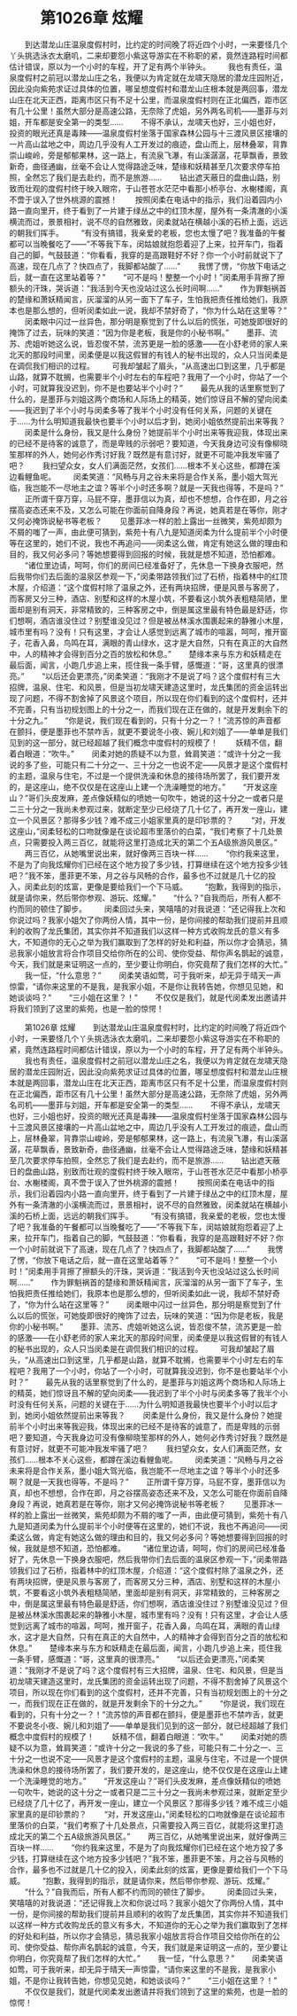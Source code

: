 # 　　第1026章 炫耀
　　到达潜龙山庄温泉度假村时，比约定的时间晚了将近四个小时，一来要怪几个丫头挑选泳衣太磨叽，二来却要怨小紫这导游实在不称职的紧，竟然连路程时间都估计错误，原以为一个小时的车程，开了足有两个半钟头。
　　我也有责任，温泉度假村之前冠以潜龙山庄之名，我便以为肯定就在龙啸天隐居的潜龙庄园附近，因此没向紫苑求证过具体的位置，哪呈想度假村和潜龙山庄根本就是两回事，潜龙山庄在北天正西，距离市区只有不足十公里，而温泉度假村则在正北偏西，距市区有几十公里！虽然大部分是高速公路，无奈除了虎姐，另外两名司机——墨菲与刘姐，开车都是安全第一的类型……
　　不得不承认，龙啸天也好，三小姐也好，投资的眼光还真是毒辣——温泉度假村坐落于国家森林公园与十三渡风景区接壤的一片高山盆地之中，周边几乎没有人工开发过的痕迹，盘山而上，层林叠翠，背靠崇山峻岭，旁是郁郁果林，这一路上，有流泉飞瀑，有山溪潺潺，花草飘香，景致新奇，曲径通幽，丝毫不会让人觉得路途乏味，楚缘和妖精甚至几次要求停车拍照，全然忘了我们是去赴约，而不是旅游……
　　钻出遮天蔽日的盘曲山路，别致而壮观的度假村终于映入眼帘，于山苍苍水茫茫中看那小桥亭台、水榭楼阁，真不啻于误入了世外桃源的震撼！
　　按照闵柔在电话中的指示，我们沿着园内小路一直向里开，终于看到了一片建于绿丛之中的红顶木屋，屋外有一条清澈的小溪横流而过，景景相衬，说不尽的自然雅致，闵柔就站在横越小溪的石桥上面，远远的朝我们挥手。
　　“有没有搞错，我亲爱的老板，您也太慢了吧？我准备的午餐都可以当晚餐吃了——”不等我下车，闵姑娘就抱怨着迎了上来，拉开车门，指着自己的脚，气鼓鼓道：“你看看，我穿的是高跟鞋好不好？你一个小时前就说下了高速，现在几点了？快四点了，我脚都站酸了……”
　　我愣了愣，“你放下电话之后，就一直在这里站着等？”
　　“可不是吗！整整一个小时！”闵柔用手背擦了擦额头的汗珠，哭诉道：“我活到今天也没站过这么长时间啊……”
　　作为罪魁祸首的楚缘和萧妖精闻言，灰溜溜的从另一面下了车子，生怕我把责任推给她们，我原本也是那么想的，但听闵柔如此一说，我却不禁好奇了，“你为什么站在这里等？”
　　闵柔眼中闪过一丝异色，那分明是察觉到了什么以后的慌张，可她旋即很好的掩饰了过去，玩味的笑道：“因为你是老板，我是你的小秘书啊。”
　　墨菲、流苏、虎姐听她这么说，皆忍俊不禁，流苏更是一脸的感激——在小舒老师的家人来北天的那段时间里，闵柔便是以我这假冒的有钱人的秘书出现的，众人只当闵柔是在调侃我们相识的过程。
　　可我却皱起了眉头，“从高速出口到这里，几乎都是山路，就算不耽搁，也需要半个小时左右的车程吧？我用了一个小时，你站了一个小时，可就算我没迟到，你不是也要站半个小时？”
　　最先从我的话里察觉到了什么的，是墨菲与刘姐这两个商场和人际场上的精英，她们惊讶且不解的望向闵柔——我迟到了半个小时与闵柔多等了我半个小时没有任何关系，问题的关键在于……为什么明知道我最快也要半个小时以后才到，她闵小姐依然提前出来等我？
　　闵柔是什么身份，我又是什么身份？她提前半个小时出来等我迎我，体现出来的已经不是待客的诚意了，而是卑贱的示弱吧？要知道，今天我身边可没有像柳晓笙那样的外人，她何必作秀讨好我？既然是有意讨好，就更不可能冲我发牢骚了吧？
　　我扫望众女，女人们满面茫然，女孩们……根本不关心这些，都蹲在溪边看鲤鱼呢。
　　闵柔笑道：“风畅与月之谷未来将是合作关系，墨小姐大驾光临，我岂能不一尽地主之谊？等半个小时还多啊？就是一天我也得等，不是吗？”
　　正所谓千穿万穿，马屁不穿，墨菲信以为真，却也不想想，合作在即，月之谷摆高姿态还来不及，又怎么可能在你面前自降身段？再说，她真若是在等你，刚才又何必掩饰说秘书等老板？
　　见墨菲冰一样的脸上露出一丝微笑，紫苑却颇为不屑的嗤了一声，由此便可猜到，紫苑十有八九是知道闵柔为什么提前半个小时便等在这里的，她们不说，我也不再追问——闵柔这么做，肯定有她这么做的理由和目的，我又何必多问？等她想要得到回报的时候，我就是想不知道，恐怕都难。
　　“诸位里边请，呵呵，你们的房间已经准备好了，先休息一下换身衣服吧，然后我带你们去后面的温泉区参观一下，”闵柔带路领我们过了石桥，指着林中的红顶木屋，介绍道：“这个度假村除了温泉之外，还有两块招牌，便是风景与客房了，而客房又分三种，酒店、别墅和这样的木屋小筑，不要看这小筑外表粗糙简陋，里面却是别有洞天，非常精致的，三种客房之中，倒是属这里最有特色最是舒适，你们想啊，酒店谁没住过？别墅谁没见过？但是被丛林溪水围裹起来的静雅小木屋，城市里有吗？没有！只有这里，才会让人感觉到远离了城市的喧嚣，呵呵，推开窗子，花香入鼻，鸟鸣在耳，满眼的青山绿水，这才是大自然，只有在真正的大自然中，人的精神才会得到百分之百的放松和休息。”
　　楚缘本来与东方和妖精走在最后面，闻言，小跑几步追上来，揽住我一条手臂，感慨道：“哥，这里真的很漂亮。”
　　“以后还会更漂亮，”闵柔笑道：“我刚才不是说了吗？这个度假村有三大招牌，温泉、住宅、和风景，但是当初龙啸天建造这里时，龙氏集团的资金运转出现了问题，不得不割舍掉了风景这个项目，所以现在你们看到的这个度假村，还并不完善，只有当初规划图上的十分之一，而我们现在正在做的，就是开发剩余下的十分之九。”
　　“你是说，我们现在看到的，只有十分之一？！”流苏惊的声音都在颤抖，便是墨菲也不禁咋舌，就更不要说冬小夜、婉儿和刘姐了——单单是我们见到的这一部分，就已经超越了我们概念中度假村的规模了！
　　妖精不信，翻着白眼道：“吹牛。”
　　闵柔对她的质疑不以为意，耸肩笑道：“或许十分之一我说的多了些，可能只有二十分之一、三十分之一也说不定——风景才是这个度假村的主题，温泉与住宅，不过是一个提供洗澡和休息的接待场所罢了，我们要开发的，是这座山，绝不仅仅是在这座山上建一个洗澡睡觉的地方。”
　　“开发这座山？”哥们头皮发麻，差点像妖精似的喷她一句吹牛，她说的这十分之一或者只是二三十分之一我尚未参观过来，就断定至少已经烧了几十亿了，再开发一座山，建立一个风景区？那得多少钱？难不成三小姐家里真的是印钞票的？
　　“对，开发这座山，”闵柔轻松的口吻就像是在谈论超市里落价的白菜，“我们考察了十几处景点，只需要投入两三百亿，就能将这里打造成北天的第二个五A级旅游风景区。”
　　两三百亿，从她嘴里说出来，就好像两三百块一样……
　　“你约我来这里，不是为了向我炫耀你们已经在这个地方投了多少钱，打算继续在这个地方投多少钱吧？”我不笨，墨菲更不笨，月之谷与风畅的合作，最多也不过就是几十亿的投入，闵柔此刻的炫富，更像是要给我们一个下马威。
　　“抱歉，我得到的指示，就是请你来，然后带你参观、游玩、炫耀。”
　　“什么？”自我而后，所有人都不约而同的顿住了脚步。
　　闵柔回过头来，笑嘻嘻的对我说道：“还记得我上次和你说过吗？我家小姐欠了你两份人情，其中一份，是你间接的帮助我们提前并且顺利的收购了龙氏集团，其实你并不知道我们以这样一种方式收购龙氏的意义有多大，不知道你的无心之举为我们赢取到了怎样的好处和利益，所以你才会猜忌，猜忌我家小姐放言将合作项目交给你所在的公司、使你受益、帮你声名鹊起的诚意，今天，我们就是来证明这一点的，至少要让你明白，你究竟帮了我们怎样的大忙。”
　　我一怔，“什么意思？”
　　闵柔笑语如莺，可于我听来，却无异于晴天一声惊雷，“请你来这里的不是我，是我家小姐，不是你让我转告她，你想见见她，和她谈谈吗？”
　　“三小姐在这里？！”
　　不仅仅是我们，就是代闵柔发出邀请并将我们领到了这里的紫苑，也是一脸的惊愕！

　　第1026章 炫耀
　　到达潜龙山庄温泉度假村时，比约定的时间晚了将近四个小时，一来要怪几个丫头挑选泳衣太磨叽，二来却要怨小紫这导游实在不称职的紧，竟然连路程时间都估计错误，原以为一个小时的车程，开了足有两个半钟头。
　　我也有责任，温泉度假村之前冠以潜龙山庄之名，我便以为肯定就在龙啸天隐居的潜龙庄园附近，因此没向紫苑求证过具体的位置，哪呈想度假村和潜龙山庄根本就是两回事，潜龙山庄在北天正西，距离市区只有不足十公里，而温泉度假村则在正北偏西，距市区有几十公里！虽然大部分是高速公路，无奈除了虎姐，另外两名司机——墨菲与刘姐，开车都是安全第一的类型……
　　不得不承认，龙啸天也好，三小姐也好，投资的眼光还真是毒辣——温泉度假村坐落于国家森林公园与十三渡风景区接壤的一片高山盆地之中，周边几乎没有人工开发过的痕迹，盘山而上，层林叠翠，背靠崇山峻岭，旁是郁郁果林，这一路上，有流泉飞瀑，有山溪潺潺，花草飘香，景致新奇，曲径通幽，丝毫不会让人觉得路途乏味，楚缘和妖精甚至几次要求停车拍照，全然忘了我们是去赴约，而不是旅游……
　　钻出遮天蔽日的盘曲山路，别致而壮观的度假村终于映入眼帘，于山苍苍水茫茫中看那小桥亭台、水榭楼阁，真不啻于误入了世外桃源的震撼！
　　按照闵柔在电话中的指示，我们沿着园内小路一直向里开，终于看到了一片建于绿丛之中的红顶木屋，屋外有一条清澈的小溪横流而过，景景相衬，说不尽的自然雅致，闵柔就站在横越小溪的石桥上面，远远的朝我们挥手。
　　“有没有搞错，我亲爱的老板，您也太慢了吧？我准备的午餐都可以当晚餐吃了——”不等我下车，闵姑娘就抱怨着迎了上来，拉开车门，指着自己的脚，气鼓鼓道：“你看看，我穿的是高跟鞋好不好？你一个小时前就说下了高速，现在几点了？快四点了，我脚都站酸了……”
　　我愣了愣，“你放下电话之后，就一直在这里站着等？”
　　“可不是吗！整整一个小时！”闵柔用手背擦了擦额头的汗珠，哭诉道：“我活到今天也没站过这么长时间啊……”
　　作为罪魁祸首的楚缘和萧妖精闻言，灰溜溜的从另一面下了车子，生怕我把责任推给她们，我原本也是那么想的，但听闵柔如此一说，我却不禁好奇了，“你为什么站在这里等？”
　　闵柔眼中闪过一丝异色，那分明是察觉到了什么以后的慌张，可她旋即很好的掩饰了过去，玩味的笑道：“因为你是老板，我是你的小秘书啊。”
　　墨菲、流苏、虎姐听她这么说，皆忍俊不禁，流苏更是一脸的感激——在小舒老师的家人来北天的那段时间里，闵柔便是以我这假冒的有钱人的秘书出现的，众人只当闵柔是在调侃我们相识的过程。
　　可我却皱起了眉头，“从高速出口到这里，几乎都是山路，就算不耽搁，也需要半个小时左右的车程吧？我用了一个小时，你站了一个小时，可就算我没迟到，你不是也要站半个小时？”
　　最先从我的话里察觉到了什么的，是墨菲与刘姐这两个商场和人际场上的精英，她们惊讶且不解的望向闵柔——我迟到了半个小时与闵柔多等了我半个小时没有任何关系，问题的关键在于……为什么明知道我最快也要半个小时以后才到，她闵小姐依然提前出来等我？
　　闵柔是什么身份，我又是什么身份？她提前半个小时出来等我迎我，体现出来的已经不是待客的诚意了，而是卑贱的示弱吧？要知道，今天我身边可没有像柳晓笙那样的外人，她何必作秀讨好我？既然是有意讨好，就更不可能冲我发牢骚了吧？
　　我扫望众女，女人们满面茫然，女孩们……根本不关心这些，都蹲在溪边看鲤鱼呢。
　　闵柔笑道：“风畅与月之谷未来将是合作关系，墨小姐大驾光临，我岂能不一尽地主之谊？等半个小时还多啊？就是一天我也得等，不是吗？”
　　正所谓千穿万穿，马屁不穿，墨菲信以为真，却也不想想，合作在即，月之谷摆高姿态还来不及，又怎么可能在你面前自降身段？再说，她真若是在等你，刚才又何必掩饰说秘书等老板？
　　见墨菲冰一样的脸上露出一丝微笑，紫苑却颇为不屑的嗤了一声，由此便可猜到，紫苑十有八九是知道闵柔为什么提前半个小时便等在这里的，她们不说，我也不再追问——闵柔这么做，肯定有她这么做的理由和目的，我又何必多问？等她想要得到回报的时候，我就是想不知道，恐怕都难。
　　“诸位里边请，呵呵，你们的房间已经准备好了，先休息一下换身衣服吧，然后我带你们去后面的温泉区参观一下，”闵柔带路领我们过了石桥，指着林中的红顶木屋，介绍道：“这个度假村除了温泉之外，还有两块招牌，便是风景与客房了，而客房又分三种，酒店、别墅和这样的木屋小筑，不要看这小筑外表粗糙简陋，里面却是别有洞天，非常精致的，三种客房之中，倒是属这里最有特色最是舒适，你们想啊，酒店谁没住过？别墅谁没见过？但是被丛林溪水围裹起来的静雅小木屋，城市里有吗？没有！只有这里，才会让人感觉到远离了城市的喧嚣，呵呵，推开窗子，花香入鼻，鸟鸣在耳，满眼的青山绿水，这才是大自然，只有在真正的大自然中，人的精神才会得到百分之百的放松和休息。”
　　楚缘本来与东方和妖精走在最后面，闻言，小跑几步追上来，揽住我一条手臂，感慨道：“哥，这里真的很漂亮。”
　　“以后还会更漂亮，”闵柔笑道：“我刚才不是说了吗？这个度假村有三大招牌，温泉、住宅、和风景，但是当初龙啸天建造这里时，龙氏集团的资金运转出现了问题，不得不割舍掉了风景这个项目，所以现在你们看到的这个度假村，还并不完善，只有当初规划图上的十分之一，而我们现在正在做的，就是开发剩余下的十分之九。”
　　“你是说，我们现在看到的，只有十分之一？！”流苏惊的声音都在颤抖，便是墨菲也不禁咋舌，就更不要说冬小夜、婉儿和刘姐了——单单是我们见到的这一部分，就已经超越了我们概念中度假村的规模了！
　　妖精不信，翻着白眼道：“吹牛。”
　　闵柔对她的质疑不以为意，耸肩笑道：“或许十分之一我说的多了些，可能只有二十分之一、三十分之一也说不定——风景才是这个度假村的主题，温泉与住宅，不过是一个提供洗澡和休息的接待场所罢了，我们要开发的，是这座山，绝不仅仅是在这座山上建一个洗澡睡觉的地方。”
　　“开发这座山？”哥们头皮发麻，差点像妖精似的喷她一句吹牛，她说的这十分之一或者只是二三十分之一我尚未参观过来，就断定至少已经烧了几十亿了，再开发一座山，建立一个风景区？那得多少钱？难不成三小姐家里真的是印钞票的？
　　“对，开发这座山，”闵柔轻松的口吻就像是在谈论超市里落价的白菜，“我们考察了十几处景点，只需要投入两三百亿，就能将这里打造成北天的第二个五A级旅游风景区。”
　　两三百亿，从她嘴里说出来，就好像两三百块一样……
　　“你约我来这里，不是为了向我炫耀你们已经在这个地方投了多少钱，打算继续在这个地方投多少钱吧？”我不笨，墨菲更不笨，月之谷与风畅的合作，最多也不过就是几十亿的投入，闵柔此刻的炫富，更像是要给我们一个下马威。
　　“抱歉，我得到的指示，就是请你来，然后带你参观、游玩、炫耀。”
　　“什么？”自我而后，所有人都不约而同的顿住了脚步。
　　闵柔回过头来，笑嘻嘻的对我说道：“还记得我上次和你说过吗？我家小姐欠了你两份人情，其中一份，是你间接的帮助我们提前并且顺利的收购了龙氏集团，其实你并不知道我们以这样一种方式收购龙氏的意义有多大，不知道你的无心之举为我们赢取到了怎样的好处和利益，所以你才会猜忌，猜忌我家小姐放言将合作项目交给你所在的公司、使你受益、帮你声名鹊起的诚意，今天，我们就是来证明这一点的，至少要让你明白，你究竟帮了我们怎样的大忙。”
　　我一怔，“什么意思？”
　　闵柔笑语如莺，可于我听来，却无异于晴天一声惊雷，“请你来这里的不是我，是我家小姐，不是你让我转告她，你想见见她，和她谈谈吗？”
　　“三小姐在这里？！”
　　不仅仅是我们，就是代闵柔发出邀请并将我们领到了这里的紫苑，也是一脸的惊愕！
